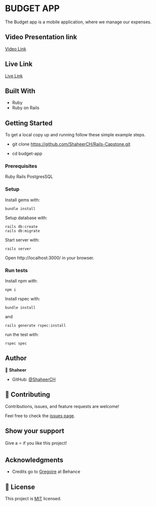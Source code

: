 # BUDGET APP

The Budget app is a mobile application, where we manage our expenses.

## Video Presentation link
[Video Link](https://www.loom.com/share/e3a4c69ca89c47e78e767a7f1668b9b4)


## Live Link
[Live Link](https://budget-app-a.herokuapp.com/login)

## Built With

- Ruby
- Ruby on Rails


## Getting Started

To get a local copy up and running follow these simple example steps.

- git clone https://github.com/ShaheerCH/Rails-Capstone.git

- cd budget-app


### Prerequisites

Ruby
Rails
PostgresSQL


### Setup

Install gems with:

```
bundle install
```

Setup database with:

```
rails db:create
rails db:migrate
```

Start server with:

```
rails server
```

Open http://localhost:3000/ in your browser.


### Run tests

Install npm with:

```
npm i
```

Install rspec with:

```
bundle install
```

and

```
rails generate rspec:install
```

run the test with:

```
rspec spec
```

## Author

👤 **Shaheer**

- GitHub: [@ShaheerCH](https://github.com/ShaheerCH)


## 🤝 Contributing

Contributions, issues, and feature requests are welcome!

Feel free to check the [issues page](https://github.com/ShaheerCH/Rails-Capstone/issues).


## Show your support

Give a ⭐️ if you like this project!


## Acknowledgments

- Credits go to [Gregoire](https://www.behance.net/gallery/19759151/Snapscan-iOs-design-and-branding?tracking_source=) at Behance


## 📝 License

This project is [MIT](./LICENCE) licensed.
